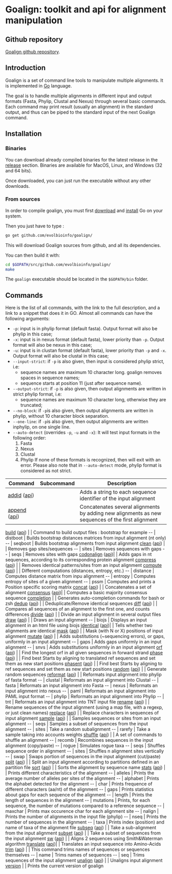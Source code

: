 # Goalign: toolkit and api for alignment manipulation
## Github repository
[Goalign github repository](https://github.com/evolbioinfo/goalign).
## Introduction
Goalign is a set of command line tools to manipulate multiple alignments. It is implemented in [Go](https://golang.org/) language.

The goal is to handle multiple alignments in different input and output formats (Fasta, Phylip, Clustal and Nexus) through several basic commands. Each command may print result (usually an alignment) in the standard output, and thus can be piped to the standard input of the next Goalign command.

## Installation
### Binaries
You can download already compiled binaries for the latest release in the [release](https://github.com/evolbioinfo/goalign/releases) section.
Binaries are available for MacOS, Linux, and Windows (32 and 64 bits).

Once downloaded, you can just run the executable without any other downloads.

### From sources
In order to compile goalign, you must first [download](https://golang.org/dl/) and [install](https://golang.org/doc/install) Go on your system.

Then you just have to type :
```bash
go get github.com/evolbioinfo/goalign/
```
This will download Goalign sources from github, and all its dependencies.

You can then build it with:
```bash
cd $GOPATH/src/github.com/evolbioinfo/goalign/
make
```
The `goalign` executable should be located in the `$GOPATH/bin` folder.

## Commands

Here is the list of all commands, with the link to the full description, and a link to a snippet that does it in GO.
Almost all commands can have the following arguments:

* `-p`: input is in phylip format (default fasta). Output format will also be phylip in this case;
* `-x`: input is in nexus format (default fasta), lower priority than `-p`. Output format will also be nexus in this case;
* `-u`: input is in clustan format (default fasta), lower priority than `-p` and `-x`. Output format will also be clustal in this case;
* `--input-strict`: if `-p` is also given, then input is considered phylip strict, i.e:
    * sequence names are maximum 10 character long. goalign removes spaces in sequence names;
	* sequence starts at position 11 (just after sequence name).
* `--output-strict`: if `-p` is also given, then output alignments are written in strict phylip format, i.e:
    * sequence names are maximum 10 character long, otherwise they are truncated;
* `--no-block`: if `-p`is also given, then output alignments are written in phylip, without 10 character block separation.
* `--one-line`: if `-p`is also given, then output alignments are written inphylip, on one single line.
* `--auto-detect` (overrides `-p`, `-u` and `-x`): It will test input formats in the following order:
    1. Fasta
    2. Nexus
	3. Clustal
    4. Phylip
    If none of these formats is recognized, then will exit with an error. Please also note that in `--auto-detect` mode, phylip format is considered as not strict.

Command                                                     | Subcommand |        Description
------------------------------------------------------------|------------|-----------------------------------------------------------------------
[addid](commands/addid.md) ([api](api/addid.md))            |            | Adds a string to each sequence identifier of the input alignment
[append](commands/append.md) ([api](api/append.md))         |            | Concatenates several alignments by adding new alignments as new sequences of the first alignment

[build](commands/build.md) ([api](api/build.md))            |            | Command to build output files : bootstrap for example
--                                                          | distboot   | Builds bootstrap distances matrices from input alignment (nt only)
--                                                          | seqboot    | Builds bootstrap alignments from input alignment
[clean](commands/clean.md) ([api](api/clean.md))            |            | Removes gap sites/sequences
--                                                          | sites      | Removes sequences with gaps
--                                                          | seqs       | Removes sites with gaps
[codonalign](commands/codonalign.md) ([api](api/codonalign.md))|         | Adds gaps in nt sequences, according to its corresponding protein alignment
[compress](commands/compress.md) ([api](api/compress.md))   |            | Removes identical patterns/sites from an input alignment
[compute](commands/compute.md) ([api](api/compute.md))      |            | Different computations (distances, entropy, etc.)
--                                                          | distance   | Computes distance matrix from inpu alignment
--                                                          | entropy    | Computes entropy of sites of a given alignment
--                                                          | pssm       | Computes and prints a Position specific scoring matrix
[concat](commands/concat.md) ([api](api/concat.md))         |            | Concatenates a set of alignment
[consensus](commands/consensus.md) ([api](api/consensus.md))|            | Computes a basic majority consensus sequence
[completion](commands/completion.md)                        |            | Generates auto-completion commands for bash or zsh
[dedup](commands/dedup.md) ([api](api/dedup.md))            |            | Deduplicate/Remove identical sequences 
[diff](commands/diff.md) ([api](api/diff.md))               |            | Compares all sequences of an alignment to the first one, and counts differences
[divide](commands/divide.md) ([api](api/divide.md))         |            | Divide an input alignment in several output files
[draw](commands/draw.md) ([api](api/draw.md))               |            | Draws an input alignment
--                                                          | biojs      | Displays an input alignment in an html file using biojs
[identical](commands/identical.md) ([api](api/identical.md))|            | Tells whether two alignments are identical
[mask](commands/mask.md) ([api](api/mask.md))               |            | Mask (with N or X) positions of input alignment
[mutate](commands/mutate.md) ([api](api/mutate.md))         |            | Adds substitutions (~sequencing errors), or gaps, uniformly in an input alignment
--                                                          | gaps       | Adds gaps uniformly in an input alignment
--                                                          | snvs       | Adds substitutions uniformly in an input alignment
[orf](commands/orf.md) ([api](api/orf.md))                  |            | Find the longest orf in all given sequences in forward strand
[phase](commands/phase.md) ([api](api/phase.md))            |            | Find best Starts by aligning to translated ref sequences and set them as new start positions
[phasent](commands/phasent.md) ([api](api/phase.md))        |            | Find best Starts by aligning to ref sequences and set them as new start positions
[random](commands/random.md) ([api](api/random.md))         |            | Generate random sequences
[reformat](commands/reformat.md) ([api](api/reformat.md))   |            | Reformats input alignment into phylip of fasta format
--                                                          | clustal    | Reformats an input alignment into Clustal
--                                                          | fasta      | Reformats an input alignment into Fasta
--                                                          | nexus      | Reformats an input alignment into nexus
--                                                          | paml       | Reformats an input alignment into PAML input format
--                                                          | phylip     | Reformats an input alignment into Phylip
--                                                          | tnt        | Reformats an input alignment into TNT input file
[rename](commands/rename.md) ([api](api/rename.md))         |            | Rename sequences of the input alignment (using a map file, with a regexp, or just clean names)
[replace](commands/replace.md) ([api](api/replace.md))      |            | Replace characters in sequences of input alignment
[sample](commands/sample.md) ([api](api/sample.md))         |            | Samples sequences or sites from an input alignment
--                                                          | seqs       | Samples a subset of sequences from the input alignment
--                                                          | sites      | Take a random subalignment
--                                                          | rarefy     | Take a sample taking into accounts weights
[shuffle](commands/shuffle.md) ([api](api/shuffle.md))      |            | A set of commands to shuffle an alignment
--                                                          | recomb     | Recombines sequences in the input alignment (copy/paste)
--                                                          | rogue      | Simulates rogue taxa
--                                                          | seqs       | Shuffles sequence order in alignment
--                                                          | sites      | Shuffles n alignment sites vertically
--                                                          | swap       | Swaps portion of sequences in the input alignment (cut/paste)
[split](commands/split.md) ([api](api/split.md))            |            | Split an input alignment according to partitions defined in an partition file
[sort](commands/sort.md) ([api](api/sort.md))               |            | Sorts the alignment by sequence name
[stats](commands/stats.md) ([api](api/stats.md))            |            | Prints different characteristics of the alignment
--                                                          | alleles    | Prints the average number of alleles per sites of the alignment
--                                                          | alphabet   | Prints  the alphabet detected for the alignment
--                                                          | char       | Prints frequence of different characters (aa/nt) of the alignment
--                                                          | gaps       | Prints statistics about gaps for each sequence of the alignment
--                                                          | length     | Prints the length of sequences in the alignment
--                                                          | mutations  | Prints, for each sequence, the number of mutations compared to a reference sequence
--                                                          | maxchar    | Prints max occurence char for each alignment site
--                                                          | nalign     | Prints the number of alignments in the input file (phylip)
--                                                          | nseq       | Prints the number of sequences in the alignment
--                                                          | taxa       | Prints index (position) and name of taxa of the alignment file
[subseq](commands/subseq.md) ([api](api/subseq.md))         |            | Take a sub-alignment from the input alignment
[subset](commands/subset.md) ([api](api/subset.md))         |            | Take a subset of sequences from the input alignment
[sw](commands/sw.md) ([api](api/sw.md))                     |            | Aligns 2 sequences using Smith&Waterman algorithm
[translate](commands/translate.md) ([api](api/translate.md))|            | Translates an input sequence into Amino-Acids
[trim](commands/trim.md) ([api](api/trim.md))               |            | This command trims names of sequences or sequences themselves
--                                                          | name       | Trims names of sequences
--                                                          | seq        | Trims sequences of the input alignment
[unalign](commands/unalign.md) ([api](api/unalign.md))      |            | Unaligns input alignment
[version](commands/version.md)                              |            | Prints the current version of goalign
